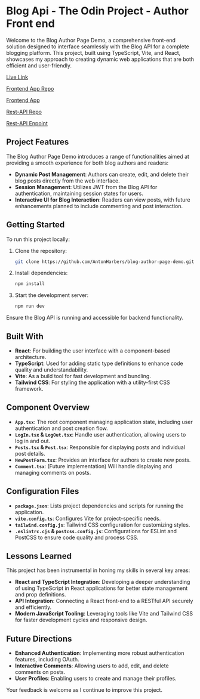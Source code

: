 # Blog Api - The Odin Project - Author Front end

Welcome to the Blog Author Page Demo, a comprehensive front-end solution designed to interface seamlessly with the Blog API for a complete blogging platform. This project, built using TypeScript, Vite, and React, showcases my approach to creating dynamic web applications that are both efficient and user-friendly.

[Live Link]()

[Frontend App Repo](https://github.com/AntonHarbers/blog-frontend-demo)

[Frontend App](https://famous-dolphin-e32fb4.netlify.app/)

[Rest-API Repo](https://github.com/AntonHarbers/Blog-Api-Demo)

[Rest-API Enpoint](https://cerulean-diagnostic-watercress.glitch.me/)

## Project Features

The Blog Author Page Demo introduces a range of functionalities aimed at providing a smooth experience for both blog authors and readers:

- **Dynamic Post Management**: Authors can create, edit, and delete their blog posts directly from the web interface.
- **Session Management**: Utilizes JWT from the Blog API for authentication, maintaining session states for users.
- **Interactive UI for Blog Interaction**: Readers can view posts, with future enhancements planned to include commenting and post interaction.

## Getting Started

To run this project locally:

1. Clone the repository:
   ```bash
   git clone https://github.com/AntonHarbers/blog-author-page-demo.git
   ```
2. Install dependencies:
   ```bash
   npm install
   ```
3. Start the development server:
   ```bash
   npm run dev
   ```

Ensure the Blog API is running and accessible for backend functionality.

## Built With

- **React**: For building the user interface with a component-based architecture.
- **TypeScript**: Used for adding static type definitions to enhance code quality and understandability.
- **Vite**: As a build tool for fast development and bundling.
- **Tailwind CSS**: For styling the application with a utility-first CSS framework.

## Component Overview

- **`App.tsx`**: The root component managing application state, including user authentication and post creation flow.
- **`LogIn.tsx` & `LogOut.tsx`**: Handle user authentication, allowing users to log in and out.
- **`Posts.tsx` & `Post.tsx`**: Responsible for displaying posts and individual post details.
- **`NewPostForm.tsx`**: Provides an interface for authors to create new posts.
- **`Comment.tsx`**: (Future implementation) Will handle displaying and managing comments on posts.

## Configuration Files

- **`package.json`**: Lists project dependencies and scripts for running the application.
- **`vite.config.ts`**: Configures Vite for project-specific needs.
- **`tailwind.config.js`**: Tailwind CSS configuration for customizing styles.
- **`.eslintrc.cjs` & `postcss.config.js`**: Configurations for ESLint and PostCSS to ensure code quality and process CSS.

## Lessons Learned

This project has been instrumental in honing my skills in several key areas:

- **React and TypeScript Integration**: Developing a deeper understanding of using TypeScript in React applications for better state management and prop definitions.
- **API Integration**: Connecting a React front-end to a RESTful API securely and efficiently.
- **Modern JavaScript Tooling**: Leveraging tools like Vite and Tailwind CSS for faster development cycles and responsive design.

## Future Directions

- **Enhanced Authentication**: Implementing more robust authentication features, including OAuth.
- **Interactive Comments**: Allowing users to add, edit, and delete comments on posts.
- **User Profiles**: Enabling users to create and manage their profiles.

Your feedback is welcome as I continue to improve this project.
